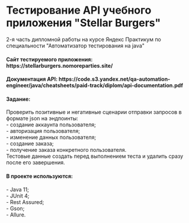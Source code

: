<h1> Тестирование API учебного приложения "Stellar Burgers"</h1>
<p> 2-я часть дипломной работы на курсе Яндекс Практикум по специальности "Автоматизатор тестирования на java"</p>
<h4> Сайт тестируемого приложения: https://stellarburgers.nomoreparties.site/ </h4>
<h4> Документация API: https://code.s3.yandex.net/qa-automation-engineer/java/cheatsheets/paid-track/diplom/api-documentation.pdf </h4>
<h4> Задание: </h4>
Проверить позитивные и негативные сценарии отправки запросов в формате json на эндпоинты: <br>
- создание аккаунта пользователя; <br>
- авторизация пользователя; <br>
- изменение данных пользователя; <br>
- создание заказа; <br>
- получение заказа конкретного пользователя. <br>
Тестовые данные создать перед выполнением теста и удалить сразу после его завершения. <br>
<h4> В проекте используются: </h4>
  - Java 11; <br>
  - JUnit 4; <br>
  - Rest Assured; <br>
  - Gson; <br>
  - Allure.
